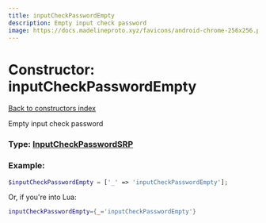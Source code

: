 ```yaml
---
title: inputCheckPasswordEmpty
description: Empty input check password
image: https://docs.madelineproto.xyz/favicons/android-chrome-256x256.png
---
```

# Constructor: inputCheckPasswordEmpty  
[Back to constructors index](index.md)



Empty input check password




### Type: [InputCheckPasswordSRP](../types/InputCheckPasswordSRP.md)


### Example:

```php
$inputCheckPasswordEmpty = ['_' => 'inputCheckPasswordEmpty'];
```  


Or, if you're into Lua:

```lua
inputCheckPasswordEmpty={_='inputCheckPasswordEmpty'}

```


